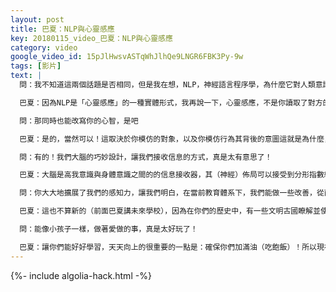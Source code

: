 ```yaml
---
layout: post
title: 巴夏：NLP與心靈感應
key: 20180115_video_巴夏：NLP與心靈感應
category: video
google_video_id: 15pJlHwsvASTqWhJlhQe9LNGR6FBK3Py-9w
tags: [影片]
text: |
  問：我不知道這兩個話題是否相同，但是我在想，NLP，神經語言程序學，為什麼它對人類意識是如此有效

  巴夏：因為NLP是「心靈感應」的一種實體形式，我再說一下，心靈感應，不是你讀取了對方的思想，而是你們同時有著相同的思想，因為你們的腦電波/振頻相似。NLP，神經語言程序學，盡一切可能地訓練你，在肢體動作上、思維神經上都與另一個人相似，你在模仿他們的行動、他們的表現，每一個動作，每一個手勢，他們的肢體語言，他們的態度，他們的能量，當你完美地匹配對方，你就能在同時，跟他們有著相同的思維/想法，你就能體驗到心靈感應，你通過模仿他們，就能清楚地知道他們在想什麼。

  問：那同時也能改寫你的心智，是吧

  巴夏：是的，當然可以！這取決於你模仿的對象，以及你模仿行為其背後的意圖這就是為什麼，榜樣是很重要的（耶穌、佛陀），當然，你永遠都是獨一無二的，你總是以自己的方式行事。但如果你選個正面積極的榜樣，這個榜樣的行為處事、生活方式、外在環境等，都是你希望自己也擁有的，那你盡自己最大能力，去模仿他在日常生活中的做事方式，你便開始匯聚這股能量，你便開始顯化類似實相，你將允許一切自然發生，允許屬於你的獨一無二的世界，以最以最簡單、最輕鬆不費力方式，來到你，你可以這麼用NLP。這對你有幫助嗎？

  問：有的！我們大腦的巧妙設計，讓我們接收信息的方式，真是太有意思了！

  巴夏：大腦是高我意識與身體意識之間的的信息接收器，其（神經）佈局可以接受到分形指數級的一系列頻率，並將這些頻率編譯、下載，並轉化成，個人的相關、其信念系統所允許接收的、任何可能信息。

  問：你大大地擴展了我們的感知力，讓我們明白，在當前教育體系下，我們能做一些改善，從而幫助孩子們，有一個更加豐富多彩的校園生活

  巴夏：這也不算新的（前面巴夏講未來學校），因為在你們的歷史中，有一些文明古國瞭解並使用這種教學方式，尤其是一些古亞特蘭蒂斯的教學，大致都在這個方向，你們過去忘記了，但現在慢慢回想起來，這真的很好！

  問：能像小孩子一樣，做著愛做的事，真是太好玩了！

  巴夏：讓你們能好好學習，天天向上的很重要的一點是：確保你們加滿油（吃飽飯）！所以現在，稍作休息，犒賞自己一頓美味午餐吧，這樣你們就能吸收更多信息，而不是餓到前胸貼後背。我們，飯後再聊，放開肚皮，去吃吧！
---
```


{%- include algolia-hack.html -%}
